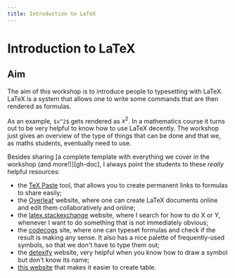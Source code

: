 ```yaml
---
title: Introduction to LaTeX
---
```


# Introduction to LaTeX

## Aim

The aim of this workshop is to introduce people to typesetting with LaTeX. LaTeX is a system that allows one to write some commands that are then rendered as formulas.

As an example, `$x^2$` gets rendered as $x^2$. In a mathematics course it turns out to be very helpful to know how to use LaTeX decently. The workshop just gives an overview of the type of things that can be done and that we, as maths students, eventually need to use.

Besides sharing [a complete template with everything we cover in the workshop (and more!)][gh-doc], I always point the students to these _really_ helpful resources:

 - the [TeX Paste][texpaste] tool, that allows you to create permanent links to formulas to share easily;
 - the [Overleaf][overleaf] website, where one can create LaTeX documents online and edit them collaboratively and online;
 - the [latex.stackexchange][latexse] website, where I search for how to do X or Y, whenever I want to do something that is not immediately obvious;
 - the [codecogs][codecogs] site, where one can typeset formulas and check if the result is making any sense. It also has a nice palette of frequently-used symbols, so that we don't have to type them out;
 - the [detexify][detexify] website, very helpful when you know how to draw a symbol but don't know its name;
 - [this website][tables] that makes it easier to create table.

[texpaste]: https://mathspp.com/texpaste
[overleaf]: https://www.overleaf.com?r=ff360a64&rm=d&rs=b
[latexse]: https://tex.stackexchange.com/
[codecogs]: https://www.codecogs.com/latex/eqneditor.php
[detexify]: http://detexify.kirelabs.org/classify.html
[tables]: https://www.tablesgenerator.com/
